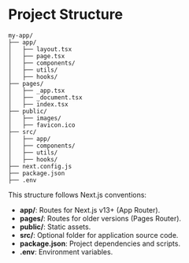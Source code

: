 
# Project Structure

```
my-app/
├── app/
│   ├── layout.tsx
│   ├── page.tsx
│   ├── components/
│   ├── utils/
│   ├── hooks/
├── pages/
│   ├── _app.tsx
│   ├── _document.tsx
│   ├── index.tsx
├── public/
│   ├── images/
│   ├── favicon.ico
├── src/
│   ├── app/
│   ├── components/
│   ├── utils/
│   ├── hooks/
├── next.config.js
├── package.json
├── .env
```

This structure follows Next.js conventions:
- **app/**: Routes for Next.js v13+ (App Router).
- **pages/**: Routes for older versions (Pages Router).
- **public/**: Static assets.
- **src/**: Optional folder for application source code.
- **package.json**: Project dependencies and scripts.
- **.env**: Environment variables.